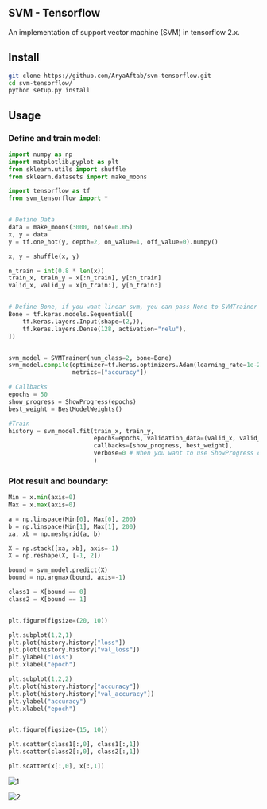 ## SVM - Tensorflow
An implementation of support vector machine (SVM) in tensorflow 2.x. 

## Install

```bash
git clone https://github.com/AryaAftab/svm-tensorflow.git
cd svm-tensorflow/
python setup.py install
```

## Usage
### Define and train model:
```python
import numpy as np
import matplotlib.pyplot as plt
from sklearn.utils import shuffle
from sklearn.datasets import make_moons

import tensorflow as tf
from svm_tensorflow import *


# Define Data
data = make_moons(3000, noise=0.05)
x, y = data
y = tf.one_hot(y, depth=2, on_value=1, off_value=0).numpy()

x, y = shuffle(x, y)

n_train = int(0.8 * len(x))
train_x, train_y = x[:n_train], y[:n_train]
valid_x, valid_y = x[n_train:], y[n_train:]


# Define Bone, if you want linear svm, you can pass None to SVMTrainer as bone
Bone = tf.keras.models.Sequential([
    tf.keras.layers.Input(shape=(2,)),
    tf.keras.layers.Dense(128, activation="relu"),
])


svm_model = SVMTrainer(num_class=2, bone=Bone)
svm_model.compile(optimizer=tf.keras.optimizers.Adam(learning_rate=1e-2),
                  metrics=["accuracy"])

# Callbacks
epochs = 50
show_progress = ShowProgress(epochs)
best_weight = BestModelWeights()

#Train 
history = svm_model.fit(train_x, train_y,
                        epochs=epochs, validation_data=(valid_x, valid_y),
                        callbacks=[show_progress, best_weight],
                        verbose=0 # When you want to use ShowProgress callback, you should set verbose to zero
                        )
```
### Plot result and boundary:
```python
Min = x.min(axis=0)
Max = x.max(axis=0)

a = np.linspace(Min[0], Max[0], 200)  
b = np.linspace(Min[1], Max[1], 200)  
xa, xb = np.meshgrid(a, b)  

X = np.stack([xa, xb], axis=-1)
X = np.reshape(X, [-1, 2])

bound = svm_model.predict(X)
bound = np.argmax(bound, axis=-1)

class1 = X[bound == 0]
class2 = X[bound == 1]


plt.figure(figsize=(20, 10))

plt.subplot(1,2,1)
plt.plot(history.history["loss"])
plt.plot(history.history["val_loss"])
plt.ylabel("loss")
plt.xlabel("epoch")

plt.subplot(1,2,2)
plt.plot(history.history["accuracy"])
plt.plot(history.history["val_accuracy"])
plt.ylabel("accuracy")
plt.xlabel("epoch")


plt.figure(figsize=(15, 10))

plt.scatter(class1[:,0], class1[:,1])
plt.scatter(class2[:,0], class2[:,1])

plt.scatter(x[:,0], x[:,1])
```
![1](https://user-images.githubusercontent.com/30603302/173213888-269484bd-091f-42df-ad37-56426683c842.png)

![2](https://user-images.githubusercontent.com/30603302/173213895-56a5f996-e0ec-4987-ba0a-abc17767935c.png)
